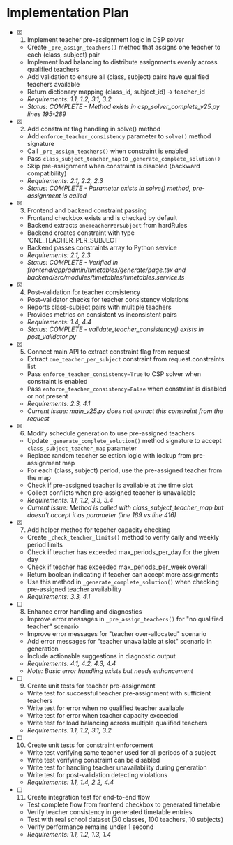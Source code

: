 # Implementation Plan

- [x] 1. Implement teacher pre-assignment logic in CSP solver
  - Create `_pre_assign_teachers()` method that assigns one teacher to each (class, subject) pair
  - Implement load balancing to distribute assignments evenly across qualified teachers
  - Add validation to ensure all (class, subject) pairs have qualified teachers available
  - Return dictionary mapping (class_id, subject_id) → teacher_id
  - _Requirements: 1.1, 1.2, 3.1, 3.2_
  - _Status: COMPLETE - Method exists in csp_solver_complete_v25.py lines 195-289_

- [x] 2. Add constraint flag handling in solve() method
  - Add `enforce_teacher_consistency` parameter to `solve()` method signature
  - Call `_pre_assign_teachers()` when constraint is enabled
  - Pass `class_subject_teacher_map` to `_generate_complete_solution()`
  - Skip pre-assignment when constraint is disabled (backward compatibility)
  - _Requirements: 2.1, 2.2, 2.3_
  - _Status: COMPLETE - Parameter exists in solve() method, pre-assignment is called_

- [x] 3. Frontend and backend constraint passing
  - Frontend checkbox exists and is checked by default
  - Backend extracts `oneTeacherPerSubject` from hardRules
  - Backend creates constraint with type 'ONE_TEACHER_PER_SUBJECT'
  - Backend passes constraints array to Python service
  - _Requirements: 2.1, 2.3_
  - _Status: COMPLETE - Verified in frontend/app/admin/timetables/generate/page.tsx and backend/src/modules/timetables/timetables.service.ts_

- [x] 4. Post-validation for teacher consistency
  - Post-validator checks for teacher consistency violations
  - Reports class-subject pairs with multiple teachers
  - Provides metrics on consistent vs inconsistent pairs
  - _Requirements: 1.4, 4.4_
  - _Status: COMPLETE - validate_teacher_consistency() exists in post_validator.py_

- [x] 5. Connect main API to extract constraint flag from request
  - Extract `one_teacher_per_subject` constraint from request.constraints list
  - Pass `enforce_teacher_consistency=True` to CSP solver when constraint is enabled
  - Pass `enforce_teacher_consistency=False` when constraint is disabled or not present
  - _Requirements: 2.3, 4.1_
  - _Current Issue: main_v25.py does not extract this constraint from the request_

- [x] 6. Modify schedule generation to use pre-assigned teachers
  - Update `_generate_complete_solution()` method signature to accept `class_subject_teacher_map` parameter
  - Replace random teacher selection logic with lookup from pre-assignment map
  - For each (class, subject) period, use the pre-assigned teacher from the map
  - Check if pre-assigned teacher is available at the time slot
  - Collect conflicts when pre-assigned teacher is unavailable
  - _Requirements: 1.1, 1.2, 3.3, 3.4_
  - _Current Issue: Method is called with class_subject_teacher_map but doesn't accept it as parameter (line 169 vs line 416)_

- [x] 7. Add helper method for teacher capacity checking
  - Create `_check_teacher_limits()` method to verify daily and weekly period limits
  - Check if teacher has exceeded max_periods_per_day for the given day
  - Check if teacher has exceeded max_periods_per_week overall
  - Return boolean indicating if teacher can accept more assignments
  - Use this method in `_generate_complete_solution()` when checking pre-assigned teacher availability
  - _Requirements: 3.3, 4.1_

- [ ] 8. Enhance error handling and diagnostics
  - Improve error messages in `_pre_assign_teachers()` for "no qualified teacher" scenario
  - Improve error messages for "teacher over-allocated" scenario
  - Add error messages for "teacher unavailable at slot" scenario in generation
  - Include actionable suggestions in diagnostic output
  - _Requirements: 4.1, 4.2, 4.3, 4.4_
  - _Note: Basic error handling exists but needs enhancement_

- [ ] 9. Create unit tests for teacher pre-assignment
  - Write test for successful teacher pre-assignment with sufficient teachers
  - Write test for error when no qualified teacher available
  - Write test for error when teacher capacity exceeded
  - Write test for load balancing across multiple qualified teachers
  - _Requirements: 1.1, 1.2, 3.1, 3.2_

- [ ] 10. Create unit tests for constraint enforcement
  - Write test verifying same teacher used for all periods of a subject
  - Write test verifying constraint can be disabled
  - Write test for handling teacher unavailability during generation
  - Write test for post-validation detecting violations
  - _Requirements: 1.1, 1.4, 2.2, 4.4_

- [ ] 11. Create integration test for end-to-end flow
  - Test complete flow from frontend checkbox to generated timetable
  - Verify teacher consistency in generated timetable entries
  - Test with real school dataset (30 classes, 100 teachers, 10 subjects)
  - Verify performance remains under 1 second
  - _Requirements: 1.1, 1.2, 1.3, 1.4_
